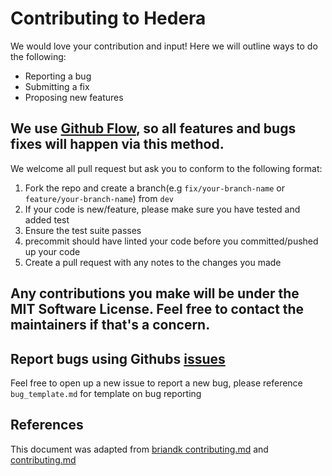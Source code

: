 # Contributing to Hedera
We would love your contribution and input! Here we will outline ways to do the following:

- Reporting a bug
- Submitting a fix
- Proposing new features

## We use [Github Flow](https://docs.github.com/en/get-started/quickstart/github-flow), so all features and bugs fixes will happen via this method.
We welcome all pull request but ask you to conform to the following format:

1. Fork the repo and create a branch(e.g `fix/your-branch-name` or `feature/your-branch-name`) from `dev`
2. If your code is new/feature, please make sure you have tested and added test
3. Ensure the test suite passes
4. precommit should have linted your code before you committed/pushed up your code
5. Create a pull request with any notes to the changes you made

## Any contributions you make will be under the MIT Software License. Feel free to contact the maintainers if that's a concern.

## Report bugs using Githubs [issues](https://github.com/Hedera-Lang-Learn/hedera/issues)
Feel free to open up a new issue to report a new bug, please reference `bug_template.md` for template on bug reporting

## References
This document was adapted from [briandk contributing.md](https://gist.github.com/briandk/3d2e8b3ec8daf5a27a62) and [contributing.md](https://contributing.md/how-to-build-contributing-md/)